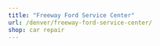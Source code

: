 ```yaml
---
title: "Freeway Ford Service Center"
url: /denver/freeway-ford-service-center/
shop: car repair
---
```


